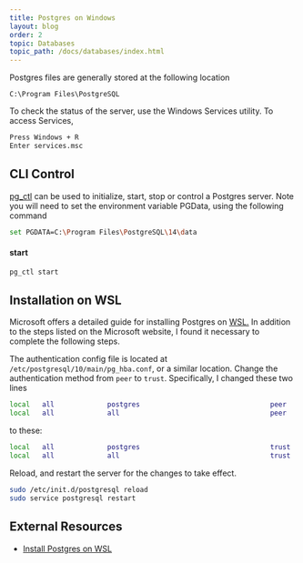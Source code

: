 ```yaml
---
title: Postgres on Windows
layout: blog
order: 2
topic: Databases
topic_path: /docs/databases/index.html
---
```


Postgres files are generally stored at the following location
```
C:\Program Files\PostgreSQL
```

To check the status of the server, use the Windows Services utility. To access Services,
```bash
Press Windows + R
Enter services.msc
```

## CLI Control
[pg_ctl](https://www.postgresql.org/docs/10/app-pg-ctl.html) can be used to initialize, start, stop or control a Postgres server. Note you will need to set the environment variable PGData, using the following command
```bash
set PGDATA=C:\Program Files\PostgreSQL\14\data
```

#### start
```bash
pg_ctl start
```

## Installation on WSL
Microsoft offers a detailed guide for installing Postgres on [WSL.](https://docs.microsoft.com/en-us/windows/wsl/tutorials/wsl-database) In addition to the steps listed on the Microsoft website, I found it necessary to complete the following steps.

The authentication config file is located at `/etc/postgresql/10/main/pg_hba.conf`, or a similar location. Change the authentication method from `peer` to `trust`. Specifically, I changed these two lines
```bash
local   all             postgres                                peer
local   all             all                                     peer
```
to these:
```bash
local   all             postgres                                trust
local   all             all                                     trust
```

Reload, and restart the server for the changes to take effect.
```bash
sudo /etc/init.d/postgresql reload
sudo service postgresql restart
```


## **External Resources**
* [Install Postgres on WSL](https://docs.microsoft.com/en-us/windows/wsl/tutorials/wsl-database)